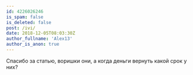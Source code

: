 ```yaml
---
id: 4226026246
is_spam: false
is_deleted: false
post: /ivi/
date: 2018-12-05T08:03:30Z
author_fullname: 'Alex13'
author_is_anon: true
---
```


<p>Спасибо за статью, воришки они, а когда деньги вернуть какой срок у них?</p>
